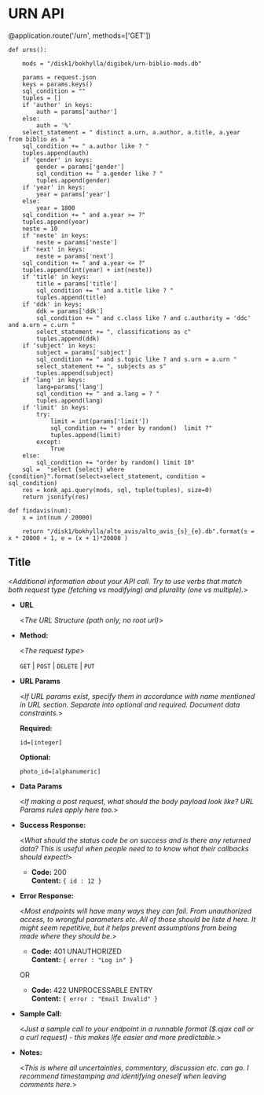 # URN API

@application.route('/urn', methods=['GET'])

```
def urns():
    
    mods = "/disk1/bokhylla/digibok/urn-biblio-mods.db"
    
    params = request.json
    keys = params.keys()
    sql_condition = ""
    tuples = []
    if 'author' in keys:
        auth = params['author']
    else:
        auth = '%'
    select_statement = " distinct a.urn, a.author, a.title, a.year from biblio as a "
    sql_condition += " a.author like ? "
    tuples.append(auth)
    if 'gender' in keys:
        gender = params['gender']
        sql_condition += " a.gender like ? "
        tuples.append(gender)
    if 'year' in keys:
        year = params['year']
    else:
        year = 1800
    sql_condition += " and a.year >= ?"
    tuples.append(year)
    neste = 10
    if 'neste' in keys:
        neste = params['neste']
    if 'next' in keys:
        neste = params['next']
    sql_condition += " and a.year <= ?"
    tuples.append(int(year) + int(neste))
    if 'title' in keys:
        title = params['title']
        sql_condition += " and a.title like ? "
        tuples.append(title)
    if 'ddk' in keys:
        ddk = params['ddk']
        sql_condition += " and c.class like ? and c.authority = 'ddc' and a.urn = c.urn "
        select_statement += ", classifications as c"
        tuples.append(ddk)
    if 'subject' in keys:
        subject = params['subject']
        sql_condition += " and s.topic like ? and s.urn = a.urn "
        select_statement += ", subjects as s"
        tuples.append(subject)
    if 'lang' in keys:
        lang=params['lang']
        sql_condition += " and a.lang = ? "
        tuples.append(lang)
    if 'limit' in keys:
        try:
            limit = int(params['limit'])
            sql_condition += " order by random()  limit ?"
            tuples.append(limit)
        except:
            True
    else:
        sql_condition += "order by random() limit 10"
    sql =  "select {select} where {condition}".format(select=select_statement, condition = sql_condition)
    res = konk_api.query(mods, sql, tuple(tuples), size=0)
    return jsonify(res)
        
def findavis(num):
    x = int(num / 20000) 

    return "/disk1/bokhylla/alto_avis/alto_avis_{s}_{e}.db".format(s = x * 20000 + 1, e = (x + 1)*20000 )
```


**Title**
----
  <_Additional information about your API call. Try to use verbs that match both request type (fetching vs modifying) and plurality (one vs multiple)._>

* **URL**

  <_The URL Structure (path only, no root url)_>

* **Method:**
  
  <_The request type_>

  `GET` | `POST` | `DELETE` | `PUT`
  
*  **URL Params**

   <_If URL params exist, specify them in accordance with name mentioned in URL section. Separate into optional and required. Document data constraints._> 

   **Required:**
 
   `id=[integer]`

   **Optional:**
 
   `photo_id=[alphanumeric]`

* **Data Params**

  <_If making a post request, what should the body payload look like? URL Params rules apply here too._>

* **Success Response:**
  
  <_What should the status code be on success and is there any returned data? This is useful when people need to to know what their callbacks should expect!_>

  * **Code:** 200 <br />
    **Content:** `{ id : 12 }`
 
* **Error Response:**

  <_Most endpoints will have many ways they can fail. From unauthorized access, to wrongful parameters etc. All of those should be liste d here. It might seem repetitive, but it helps prevent assumptions from being made where they should be._>

  * **Code:** 401 UNAUTHORIZED <br />
    **Content:** `{ error : "Log in" }`

  OR

  * **Code:** 422 UNPROCESSABLE ENTRY <br />
    **Content:** `{ error : "Email Invalid" }`

* **Sample Call:**

  <_Just a sample call to your endpoint in a runnable format ($.ajax call or a curl request) - this makes life easier and more predictable._> 

* **Notes:**

  <_This is where all uncertainties, commentary, discussion etc. can go. I recommend timestamping and identifying oneself when leaving comments here._> 
